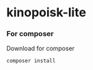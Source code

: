 # kinopoisk-lite


<h3>For composer</h3>

<p>Download for composer</p>

```
composer install
```




  
